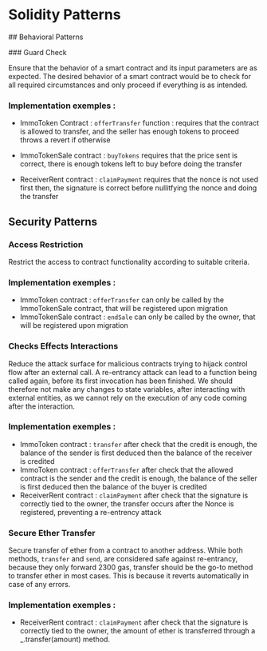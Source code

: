 # Solidity Patterns

## Behavioral Patterns

### Guard Check

Ensure that the behavior of a smart contract and its input parameters are as expected.
The desired behavior of a smart contract would be to check for all required circumstances and only proceed if everything is as intended.

### Implementation exemples :

- ImmoToken Contract : `offerTransfer` function : requires that the contract is allowed to transfer, and the seller has enough tokens to proceed throws a revert if otherwise

- ImmoTokenSale contract : `buyTokens` requires that the price sent is correct, there is enough tokens left to buy before doing the transfer

- ReceiverRent contract : `claimPayment` requires that the nonce is not used first then, the signature is correct before nullitfying the nonce and doing the transfer

## Security Patterns

### Access Restriction

Restrict the access to contract functionality according to suitable criteria.

### Implementation exemples :

- ImmoToken contract : `offerTransfer` can only be called by the ImmoTokenSale contract, that will be registered upon migration
- ImmoTokenSale contract : `endSale` can only be called by the owner, that will be registered upon migration

### Checks Effects Interactions

Reduce the attack surface for malicious contracts trying to hijack control flow after an external call. A re-entrancy attack can lead to a function being called again, before its first invocation has been finished. We should therefore not make any changes to state variables, after interacting with external entities, as we cannot rely on the execution of any code coming after the interaction.

### Implementation exemples :

- ImmoToken contract : `transfer` after check that the credit is enough, the balance of the sender is first deduced then the balance of the receiver is credited
- ImmoToken contract : `offerTransfer` after check that the allowed contract is the sender and the credit is enough, the balance of the seller is first deduced then the balance of the buyer is credited
- ReceiverRent contract : `claimPayment` after check that the signature is correctly tied to the owner, the transfer occurs after the Nonce is registered, preventing a re-entrency attack

### Secure Ether Transfer

Secure transfer of ether from a contract to another address. While both methods, `transfer` and `send`, are considered safe against re-entrancy, because they only forward 2300 gas, transfer should be the go-to method to transfer ether in most cases. This is because it reverts automatically in case of any errors.

### Implementation exemples :

- ReceiverRent contract : `claimPayment` after check that the signature is correctly tied to the owner, the amount of ether is transferred through a \_.transfer(amount) method.
